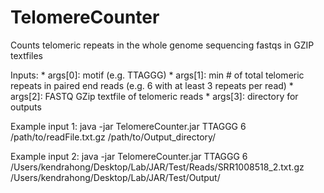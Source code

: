 # TelomereCounter
Counts telomeric repeats in the whole genome sequencing fastqs in GZIP textfiles 

Inputs: 
	 * args[0]: motif (e.g. TTAGGG)
	 * args[1]: min # of total telomeric repeats in paired end reads (e.g. 6 with at least 3 repeats per read)
	 * args[2]: FASTQ GZip textfile of telomeric reads 
	 * args[3]: directory for outputs

Example input 1: 
java -jar TelomereCounter.jar TTAGGG 6 /path/to/readFile.txt.gz /path/to/Output_directory/

Example input 2:
java -jar TelomereCounter.jar TTAGGG 6 /Users/kendrahong/Desktop/Lab/JAR/Test/Reads/SRR1008518_2.txt.gz /Users/kendrahong/Desktop/Lab/JAR/Test/Output/
